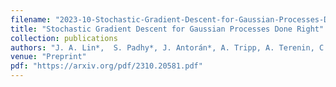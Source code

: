 ```yaml
---
filename: "2023-10-Stochastic-Gradient-Descent-for-Gaussian-Processes-Done-Right"
title: "Stochastic Gradient Descent for Gaussian Processes Done Right"
collection: publications
authors: "J. A. Lin*,  S. Padhy*, J. Antorán*, A. Tripp, A. Terenin, C. Szepesvári, J. M. Hernández-Lobato, D. Janz"
venue: "Preprint"
pdf: "https://arxiv.org/pdf/2310.20581.pdf"
---
```

